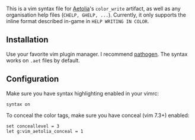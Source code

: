 This is a vim syntax file for [Aetolia](http://www.aetolia.com)'s `color_write`
artifact, as well as any organisation help files (`CHELP, GHELP, ...`).
Currently, it only supports the inline format described in-game in `HELP
WRITING IN COLOR`.

## Installation

Use your favorite vim plugin manager. I recommend
[pathogen](https://github.com/tpope/vim-pathogen). The syntax works on `.aet`
files by default.

## Configuration

Make sure you have syntax highlighting enabled in your vimrc:

```
syntax on
```

To conceal the color tags, make sure you have conceal (vim 7.3+) enabled:

```
set conceallevel = 3
let g:vim_aetolia_conceal = 1
```
